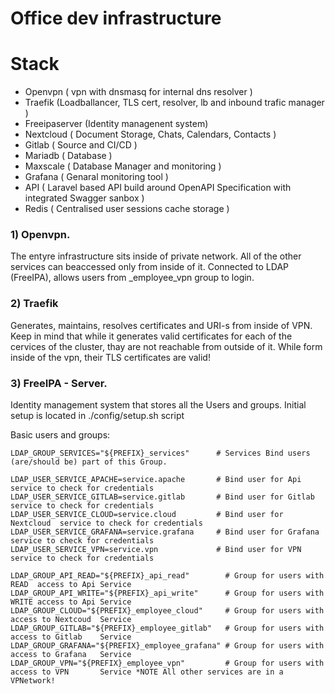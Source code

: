 # Office dev infrastructure

# Stack

- Openvpn ( vpn with dnsmasq for internal dns resolver )
- Traefik (Loadballancer, TLS cert, resolver, lb and inbound trafic manager )
- Freeipaserver (Identity managenent system)
- Nextcloud ( Document Storage, Chats, Calendars, Contacts )
- Gitlab ( Source and CI/CD )
- Mariadb ( Database )
- Maxscale ( Database Manager and monitoring )
- Grafana ( Genaral monitoring tool ) 
- API ( Laravel based API build around OpenAPI Specification with integrated Swagger sanbox ) 
- Redis ( Centralised user sessions cache storage )

### 1) Openvpn.

The entyre infrastructure sits inside of private network. 
All of the other services can beaccessed only from inside of it.
Connected to LDAP (FreeIPA), allows users from  _employee_vpn  group to login.

### 2) Traefik

Generates, maintains, resolves certificates and URI-s from inside of VPN.
Keep in mind that while it generates valid certificates for each of the cervices of the cluster, thay are not reachable from outside of it.
While form inside of the vpn, their TLS certificates are valid!

### 3) FreeIPA - Server.

Identity management system that stores all the Users and groups.
Initial setup is located in ./config/setup.sh script

Basic users and groups:

```
LDAP_GROUP_SERVICES="${PREFIX}_services"      # Services Bind users (are/should be) part of this Group.

LDAP_USER_SERVICE_APACHE=service.apache       # Bind user for Api        service to check for credentials 
LDAP_USER_SERVICE_GITLAB=service.gitlab       # Bind user for Gitlab     service to check for credentials 
LDAP_USER_SERVICE_CLOUD=service.cloud         # Bind user for Nextcloud  service to check for credentials 
LDAP_USER_SERVICE_GRAFANA=service.grafana     # Bind user for Grafana    service to check for credentials 
LDAP_USER_SERVICE_VPN=service.vpn             # Bind user for VPN        service to check for credentials 

LDAP_GROUP_API_READ="${PREFIX}_api_read"        # Group for users with READ  access to Api Service
LDAP_GROUP_API_WRITE="${PREFIX}_api_write"      # Group for users with WRITE access to Api Service
LDAP_GROUP_CLOUD="${PREFIX}_employee_cloud"     # Group for users with access to Nextcoud  Service
LDAP_GROUP_GITLAB="${PREFIX}_employee_gitlab"   # Group for users with access to Gitlab    Service
LDAP_GROUP_GRAFANA="${PREFIX}_employee_grafana" # Group for users with access to Grafana   Service
LDAP_GROUP_VPN="${PREFIX}_employee_vpn"         # Group for users with access to VPN       Service *NOTE All other services are in a VPNetwork! 

```

